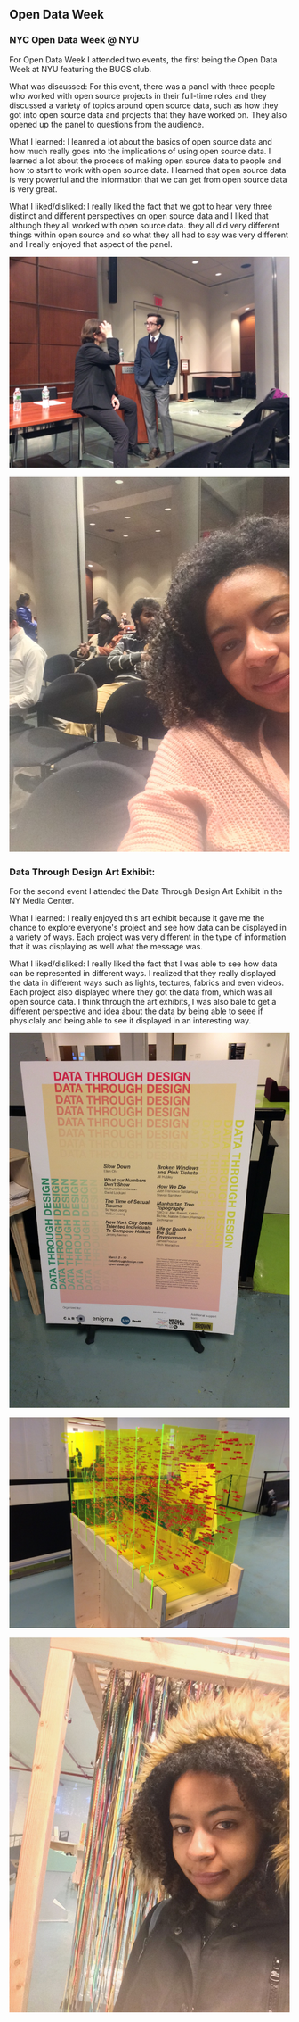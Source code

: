 ## Open Data Week 

### NYC Open Data Week @ NYU
For Open Data Week I attended two events, the first being the Open Data Week at NYU featuring the BUGS club. 

What was discussed: For this event, there was a panel with three people who worked with open source projects in their full-time roles and they discussed a variety of topics around open source data, such as how they got into open source data and projects that they have worked on. They also opened up the panel to questions from the audience. 

What I learned: I leanred a lot about the basics of open source data and how much really goes into the implications of using open source data. I learned a lot about the process of making open source data to people and how to start to work with open source data. I learned that open source data is very powerful and the information that we can get from open source data is very great. 

What I liked/disliked: I really liked the fact that we got to hear very three distinct and different perspectives on open source data and I liked that althuogh they all worked with open source data. they all did very different things within open source and so what they all had to say was very different and I really enjoyed that aspect of the panel. 

![](https://raw.githubusercontent.com/nyu-ossd-s18/rs4791-weekly/master/images/IMG_7135.jpg)


![](https://github.com/nyu-ossd-s18/rs4791-weekly/blob/master/images/IMG_7138.jpg)


### Data Through Design Art Exhibit: 
For the second event I attended the Data Through Design Art Exhibit in the NY Media Center.

What I learned: I really enjoyed this art exhibit because it gave me the chance to explore everyone's project and see how data can be displayed in a variety of ways. Each project was very different in the type of information that it was displaying as well what the message was.

What I liked/disliked: I really liked the fact that I was able to see how data can be represented in different ways. I realized that they really displayed the data in different ways such as lights, tectures, fabrics and even videos. Each project also displayed where they got the data from, which was all open source data. I think through the art exhibits, I was also bale to get a different perspective and idea about the data by being able to seee if physiclaly and being able to see it displayed in an interesting way. 

![](https://github.com/nyu-ossd-s18/rs4791-weekly/blob/master/images/IMG_7153.jpg)

![](https://github.com/nyu-ossd-s18/rs4791-weekly/blob/master/images/IMG_7157.jpg)

![](https://github.com/nyu-ossd-s18/rs4791-weekly/blob/master/images/IMG_7160.jpg)


